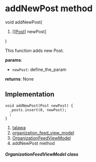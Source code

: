 
<div>

# addNewPost method

</div>


void addNewPost(

1.  [[[Post](../../models_post_post_model/Post-class.md)]
    newPost]

)



This function adds new Post.

**params**:

-   `newPost`: define_the_param

**returns**: None



## Implementation

``` language-dart
void addNewPost(Post newPost) {
  _posts.insert(0, newPost);
  ;
}
```







1.  [talawa](../../index.md)
2.  [organization_feed_view_model](../../view_model_after_auth_view_models_feed_view_models_organization_feed_view_model/)
3.  [OrganizationFeedViewModel](../../view_model_after_auth_view_models_feed_view_models_organization_feed_view_model/OrganizationFeedViewModel-class.md)
4.  addNewPost method

##### OrganizationFeedViewModel class








